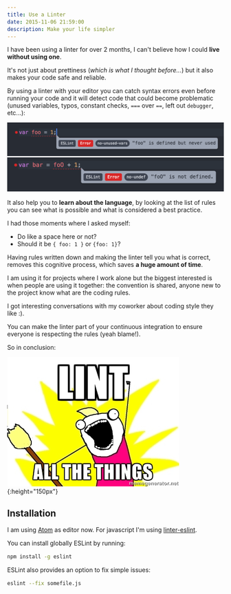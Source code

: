 ```yaml
---
title: Use a Linter
date: 2015-11-06 21:59:00
description: Make your life simpler
---
```


I have been using a linter for over 2 months, I can't believe how I could **live without using one**.

It's not just about prettiness (*which is what I thought before...*) but it also makes your code safe and reliable.

By using a linter with your editor you can catch syntax errors even before running your code and it will detect code that could become problematic (unused variables, typos, constant checks, `===` over `==`, left out `debugger`, etc...):

![](/assets/images/posts/linting/example-1.png)
![](/assets/images/posts/linting/example-2.png)

It also help you to **learn about the language**, by looking at the list of rules you can see what is possible and what is considered a best practice.

I had those moments where I asked myself:

* Do like a space here or not?
* Should it be `{ foo: 1 }` or `{foo: 1}`?

Having rules written down and making the linter tell you what is correct, removes this cognitive process, which saves **a huge amount of time**.

I am using it for projects where I work alone but the biggest interested is when people are using it together: the convention is shared, anyone new to the project know what are the coding rules.

I got interesting conversations with my coworker about coding style they like :).

You can make the linter part of your continuous integration to ensure everyone is respecting the rules (yeah blame!).

So in conclusion:

![](/assets/images/posts/linting/meme.jpg){:height="150px"}

## Installation

I am using [Atom](https://atom.io/) as editor now. For javascript I'm using [linter-eslint](https://github.com/AtomLinter/linter-eslint).

You can install globally ESLint by running:

```bash
npm install -g eslint
```

ESLint also provides an option to fix simple issues:

```bash
eslint --fix somefile.js
```
